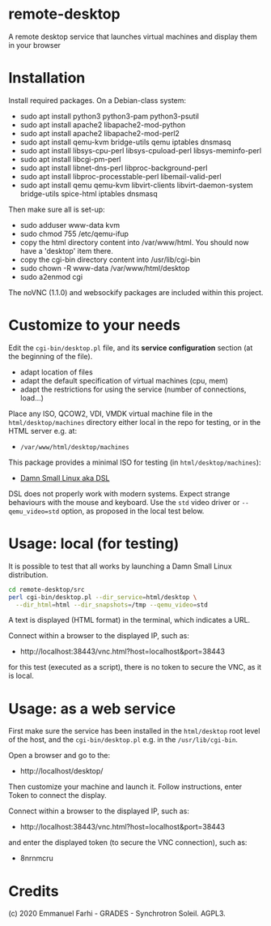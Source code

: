 # remote-desktop
A remote desktop service that launches virtual machines and display them in your browser

Installation
============

Install required packages. On a Debian-class system:
- sudo apt install python3 python3-pam python3-psutil 
- sudo apt install apache2 libapache2-mod-python
- sudo apt install apache2 libapache2-mod-perl2
- sudo apt install qemu-kvm bridge-utils qemu iptables dnsmasq
- sudo apt install libsys-cpu-perl libsys-cpuload-perl libsys-meminfo-perl
- sudo apt install libcgi-pm-perl
- sudo apt install libnet-dns-perl           libproc-background-perl 
- sudo apt install libproc-processtable-perl libemail-valid-perl
- sudo apt install qemu qemu-kvm libvirt-clients libvirt-daemon-system bridge-utils spice-html iptables dnsmasq

Then make sure all is set-up:
- sudo adduser www-data kvm
- sudo chmod 755 /etc/qemu-ifup
- copy the html directory content into /var/www/html. You should now have a 'desktop' item there.
- copy the cgi-bin directory content into /usr/lib/cgi-bin
- sudo chown -R www-data /var/www/html/desktop
- sudo a2enmod cgi

The noVNC (1.1.0) and websockify packages are included within this project.

Customize to your needs
=======================

Edit the `cgi-bin/desktop.pl` file, and its **service configuration** section (at the beginning of the file).
- adapt location of files
- adapt the default specification of virtual machines (cpu, mem)
- adapt the restrictions for using the service (number of connections, load...)

Place any ISO, QCOW2, VDI, VMDK virtual machine file in the `html/desktop/machines` directory 
either local in the repo for testing, or in the HTML server e.g. at:
- `/var/www/html/desktop/machines`

This package provides a minimal ISO for testing (in `html/desktop/machines`):
- [Damn Small Linux aka DSL](http://www.damnsmalllinux.org/)

DSL does not properly work with modern systems. Expect strange behaviours with 
the mouse and keyboard. Use the `std` video driver or `--qemu_video=std` option, as proposed in the local test below.

Usage: local (for testing)
==========================

It is possible to test that all works by launching a Damn Small Linux distribution.

```bash
cd remote-desktop/src
perl cgi-bin/desktop.pl --dir_service=html/desktop \
  --dir_html=html --dir_snapshots=/tmp --qemu_video=std
```

A text is displayed (HTML format) in the terminal, which indicates a URL.

Connect within a browser to the displayed IP, such as:
- http://localhost:38443/vnc.html?host=localhost&port=38443

for this test (executed as a script), there is no token to secure the VNC, as it is local.

Usage: as a web service
=======================

First make sure the service has been installed in the `html/desktop` root level of the host, and the `cgi-bin/desktop.pl` e.g. in the `/usr/lib/cgi-bin`.

Open a browser and go to the:
- http://localhost/desktop/

Then customize your machine and launch it. Follow instructions, enter Token to connect the display.

Connect within a browser to the displayed IP, such as:
- http://localhost:38443/vnc.html?host=localhost&port=38443

and enter the displayed token (to secure the VNC connection), such as:
- 8nrnmcru

Credits
=======
(c) 2020 Emmanuel Farhi - GRADES - Synchrotron Soleil. AGPL3.


